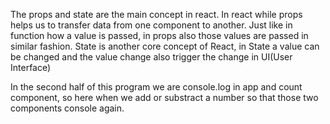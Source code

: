 The props and state are the main concept in react. In react while props helps us to transfer data from one component to another. Just like in function how a value is passed, in props also those values are passed in similar fashion. 
State is another core concept of React, in State a value can be changed and the value change also trigger the change in UI(User Interface)

In the second half of this program we are console.log in app and count component, so here when we add or substract a number so that those two components console again. 